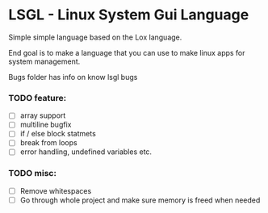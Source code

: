 # LSGL - Linux System Gui Language

Simple simple language based on the Lox language.

End goal is to make a language that you can use to make linux apps for 
system management.

Bugs folder has info on know lsgl bugs

### TODO feature:
- [ ] array support
- [ ] multiline bugfix
- [ ] if / else block statmets
- [ ] break from loops
- [ ] error handling, undefined variables etc.

### TODO misc:
- [ ] Remove whitespaces
- [ ] Go through whole project and make sure memory is freed when needed
